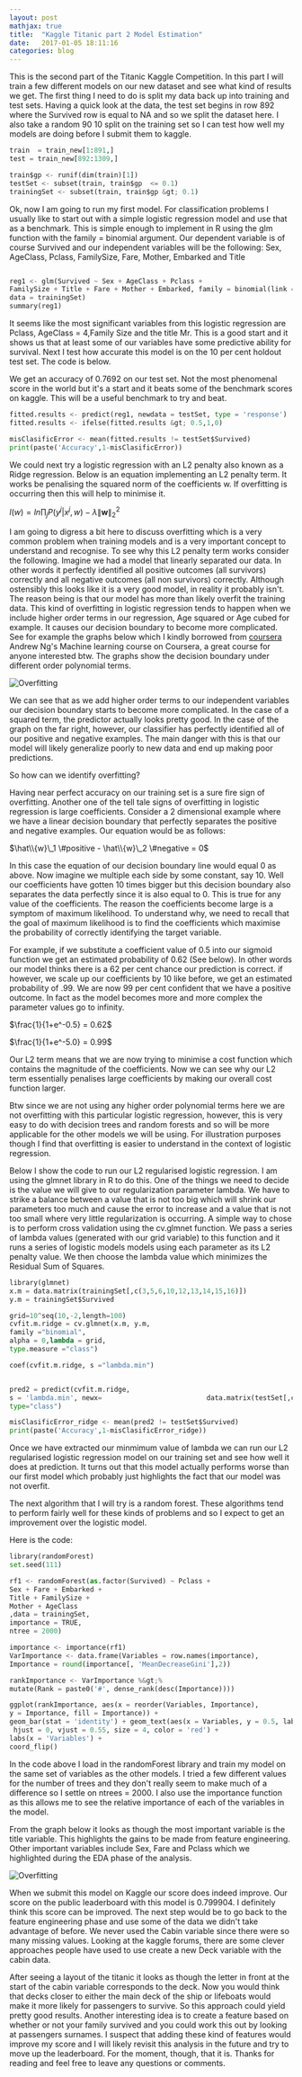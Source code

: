 ```yaml
---
layout: post
mathjax: true
title:  "Kaggle Titanic part 2 Model Estimation"
date:   2017-01-05 18:11:16
categories: blog
---
```


This is the second part of the Titanic Kaggle Competition. In this part I will train a few different models on our new dataset and see what kind of results we get. The first thing I need to do is split my data back up into training and test sets. Having a quick look at the data, the test set begins in row 892 where the Survived row is equal to NA and so we split the dataset here. I also take a random 90 10 split on the training set so I can test how well my models are doing before I submit them to kaggle.


```python
train  = train_new[1:891,]
test = train_new[892:1309,]

train$gp <- runif(dim(train)[1])
testSet <- subset(train, train$gp  <= 0.1)
trainingSet <- subset(train, train$gp &gt; 0.1)
```


Ok, now I am going to run my first model. For classification problems I usually like to start out with a simple logistic regression model and use that as a benchmark. This is simple enough to implement in R using the glm function with the family = binomial argument. Our dependent variable is of course Survived and our independent variables will be the following:
Sex, AgeClass, Pclass, FamilySize, Fare, Mother, Embarked and Title


```python

reg1 <- glm(Survived ~ Sex + AgeClass + Pclass +
FamilySize + Title + Fare + Mother + Embarked, family = binomial(link = 'logit') ,
data = trainingSet)
summary(reg1)
```

It seems like the most significant variables from this logistic regression are Pclass, AgeClass = 4,Family Size and the title Mr. This is a good start and it shows us that at least some of our variables have some predictive ability for survival. Next I test how accurate this model is on the 10 per cent holdout test set. The code is below.

We get an accuracy of 0.7692 on our test set. Not the most phenomenal score in the world but it's a start and it beats some of the benchmark scores on kaggle. This will be a useful benchmark to try and beat.


```python
fitted.results <- predict(reg1, newdata = testSet, type = 'response')
fitted.results <- ifelse(fitted.results &gt; 0.5,1,0)

misClasificError <- mean(fitted.results != testSet$Survived)
print(paste('Accuracy',1-misClasificError))
```

We could next try a logistic regression with an L2 penalty also known as a Ridge regression. Below is an equation implementing an L2 penalty term. It works be penalising the squared norm of the coefficients w.
If overfitting is occurring then this will help to minimise it.


$l(w) = ln\prod_j P(y^j|x^j, w) -\lambda \lVert \mathbf{w} \rVert_2^2$


I am going to digress a bit here to discuss overfitting which is a very common problem when training models and is a very important concept to understand and recognise. To see why this L2 penalty term works consider the following. Imagine we had a model that linearly separated our data. In other words it perfectly identified all positive outcomes (all survivors) correctly and all negative outcomes (all non survivors) correctly. Although ostensibly this looks like it is a very good model, in reality it probably isn't. The reason being is that our model has more than likely overfit the training data. This kind of overfitting in logistic regression tends to happen when we include higher order terms in our regression, Age squared or Age cubed for example. It causes our decision boundary to become more complicated. See for example the graphs below which I kindly borrowed from 
[coursera](https://www.coursera.org/learn/machine-learning/home/welcome) Andrew Ng's Machine learning course on Coursera, a great course for anyone interested btw. The graphs show the decision boundary under different order polynomial terms.


![Overfitting](/assets/img/Overfitting.png)

We can see that as we add higher order terms to our independent variables our decision boundary starts to become more complicated. In the case of a squared term, the predictor actually looks pretty good. In the case of the graph on the far right, however, our classifier has perfectly identified all of our positive and negative examples. The main danger with this is that our model will likely generalize poorly to new data and end up making poor predictions.

So how can we identify overfitting?

Having near perfect accuracy on our training set is a sure fire sign of overfitting. Another one of the tell tale signs of overfitting in logistic regression is large coefficients. Consider a 2 dimensional example where we have a linear decision boundary that perfectly separates the positive and negative examples. Our equation would be as follows:


$\hat\\{w}\_1 \#positive - \hat\\{w}\_2 \#negative = 0$


In this case the equation of our decision boundary line would equal 0 as above. Now imagine we multiple each side by some constant, say 10. Well our coefficients have gotten 10 times bigger but this decision boundary also separates the data perfectly since it is also equal to 0. This is true for any value of the coefficients. The reason the coefficients become large is a symptom of maximum likelihood.  To understand why, we need to recall that the goal of maximum likelihood  is to find the coefficients which maximise the probability of correctly identifying the target variable.

For example, if we substitute a coefficient value of 0.5 into our sigmoid function we get an estimated probability of 0.62 (See below). In other words our model thinks there is a 62 per cent chance our prediction is correct. if however, we scale up our coefficients by 10 like before, we get an estimated probability of .99. We are now 99 per cent confident that we have a positive outcome. In fact as the model becomes more and more complex the parameter values go to infinity.

$\frac{1}{1+e^-0.5} = 0.62$

$\frac{1}{1+e^-5.0} = 0.99$



Our L2 term means that we are now trying to minimise a cost function which contains the magnitude of the coefficients. Now we can see why our L2 term essentially penalises large coefficients by making our overall cost function larger.

Btw since we are not using any higher order polynomial terms here we are not overfitting with this particular logistic regression, however, this is very easy to do with decision trees and random forests and so will be more applicable for the other models we will be using. For illustration purposes though I find that overfitting is easier to understand in the context of logistic regression.

Below I show the code to run our L2 regularised logistic regression. I am using the glmnet library in R to do this.  One of the things we need to decide is the value we will give to our regularization parameter lambda.  We have to strike a balance between a value that is not too big which will shrink our parameters too much and cause the error to increase and a value that is not too small where very little regularization is occurring. A simple way to chose is to perform cross validation using the cv.glmnet function.  We pass a series of lambda values (generated with our grid variable) to this function and it runs a series of logistic models models using each parameter  as its L2 penalty value. We then choose the lambda value which minimizes the Residual Sum of Squares.



```python
library(glmnet) 
x.m = data.matrix(trainingSet[,c(3,5,6,10,12,13,14,15,16)])
y.m = trainingSet$Survived

grid=10^seq(10,-2,length=100)
cvfit.m.ridge = cv.glmnet(x.m, y.m,
family ="binomial", 
alpha = 0,lambda = grid,
type.measure ="class")

coef(cvfit.m.ridge, s ="lambda.min")


pred2 = predict(cvfit.m.ridge, 
s = 'lambda.min', newx=                          data.matrix(testSet[,c(3,5,6,10,12,13,14,15,16)]), 
type="class")

misClasificError_ridge <- mean(pred2 != testSet$Survived)
print(paste('Accuracy',1-misClasificError_ridge))
```

Once we have extracted our minmimum value of lambda we can run our L2 regularised logistic regression model on our training set and see how well it does at prediction. It turns out that this model actually performs worse than our first model which probably just highlights the fact that our model was not overfit.

The next algorithm that I will try is a random forest. These algorithms tend to perform fairly well for these kinds of problems and so I expect to get an improvement over the logistic model.

Here is the code:



```python
library(randomForest)
set.seed(111)

rf1 <- randomForest(as.factor(Survived) ~ Pclass +
Sex + Fare + Embarked +
Title + FamilySize +
Mother + AgeClass
,data = trainingSet,
importance = TRUE,
ntree = 2000)

importance <- importance(rf1)
VarImportance <- data.frame(Variables = row.names(importance),
Importance = round(importance[, 'MeanDecreaseGini'],2))

rankImportance <- VarImportance %&gt;% 
mutate(Rank = paste0('#', dense_rank(desc(Importance))))

ggplot(rankImportance, aes(x = reorder(Variables, Importance),
y = Importance, fill = Importance)) +
geom_bar(stat = 'identity') + geom_text(aes(x = Variables, y = 0.5, label = Rank),
 hjust = 0, vjust = 0.55, size = 4, color = 'red') +
labs(x = 'Variables') +
coord_flip()         
```

In the code above I load in the randomForest library and train my model on the same set of variables as the other models. I tried a few different values for the number of trees and they don't really seem to make much of a difference so I settle on ntrees = 2000. I also use the importance function as this allows me to see the relative importance of each of the variables in the model.

From the graph below it looks as though the most important variable is the title variable. This highlights the gains to be made from feature engineering. Other important variables include Sex, Fare and Pclass which we highlighted during the EDA phase of the analysis.


![Overfitting](/assets/img/Var_importance.png)


When we submit this model on Kaggle our score does indeed improve. Our score on the public leaderboard with this model is 0.799904.
I definitely think this score can be improved. The next step would be to go back to the feature engineering  phase and use some of the data we didn't take advantage of before. We never used the Cabin variable since there were so many missing values. Looking at the kaggle forums, there are some clever approaches people have used to use create a new Deck variable with the cabin data.

After seeing a layout of the titanic it looks as though the letter in front at the start of the cabin variable corresponds to the deck. Now you would think that decks closer to either the main deck of the ship or lifeboats would make it more likely for passengers to survive. So this approach could yield pretty good results. Another interesting idea is to create a feature based on whether or not your family survived and you could work this out by looking at passengers surnames. I suspect that adding these kind of features would improve my score and I will likely revisit this analysis in the future and try to move up the leaderboard. For the moment, though, that it is. Thanks for reading and feel free to leave any questions or comments.

